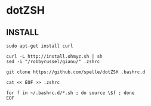 dotZSH
======

INSTALL
-------

	sudo apt-get install curl

	curl -L http://install.ohmyz.sh | sh
	sed -i "/robbyrussel/gianu/" .zshrc

	git clone https://github.com/spelle/dotZSH .bashrc.d

	cat << EOF >> .zshrc 
	
	for f in ~/.bashrc.d/*.sh ; do source \$f ; done
	EOF

